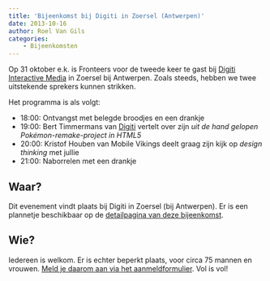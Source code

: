 ```yaml
---
title: 'Bijeenkomst bij Digiti in Zoersel (Antwerpen)'
date: 2013-10-16
author: Roel Van Gils
categories:
    - Bijeenkomsten
---
```


Op 31 oktober e.k. is Fronteers voor de tweede keer te gast bij [Digiti Interactive Media](http://www.digiti.be/) in Zoersel bij Antwerpen. Zoals steeds, hebben we twee uitstekende sprekers kunnen strikken.

Het programma is als volgt:

-   18:00: Ontvangst met belegde broodjes en een drankje
-   19:00: Bert Timmermans van [Digiti](http://www.digiti.be/) vertelt over zijn _uit de hand gelopen Pokémon-remake-project in HTML5_
-   20:00: Kristof Houben van Mobile Vikings deelt graag zijn kijk op _design thinking_ met jullie
-   21:00: Naborrelen met een drankje

## Waar?

Dit evenement vindt plaats bij Digiti in Zoersel (bij Antwerpen). Er is een plannetje beschikbaar op de [detailpagina van deze bijeenkomst](/bijeenkomsten/2013/bijeenkomst-bij-digiti-op-31-oktober).

## Wie?

Iedereen is welkom. Er is echter beperkt plaats, voor circa 75 mannen en vrouwen. [Meld je daarom aan via het aanmeldformulier](/bijeenkomsten/2013/digiti). Vol is vol!
